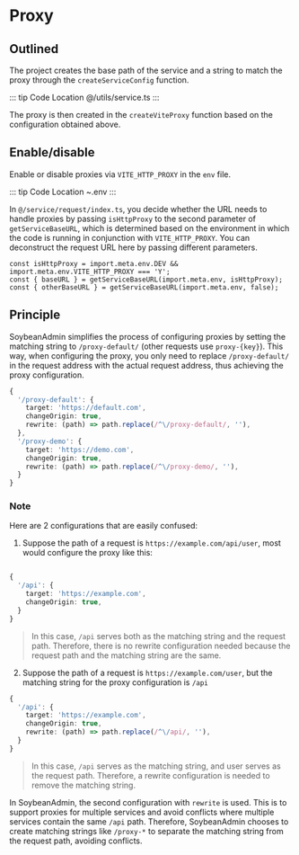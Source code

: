 # Proxy

## Outlined

The project creates the base path of the service and a string to match the proxy through the `createServiceConfig` function.

::: tip Code Location
@/utils/service.ts
:::

The proxy is then created in the `createViteProxy` function based on the configuration obtained above.

## Enable/disable

Enable or disable proxies via `VITE_HTTP_PROXY` in the `env` file.

::: tip Code Location
~.env
:::

In `@/service/request/index.ts`, you decide whether the URL needs to handle proxies by passing `isHttpProxy` to the second parameter of `getServiceBaseURL`, which is determined based on the environment in which the code is running in conjunction with `VITE_HTTP_PROXY`. You can deconstruct the request URL here by passing different parameters.

```
const isHttpProxy = import.meta.env.DEV && import.meta.env.VITE_HTTP_PROXY === 'Y';
const { baseURL } = getServiceBaseURL(import.meta.env, isHttpProxy);
const { otherBaseURL } = getServiceBaseURL(import.meta.env, false);
```

## Principle

SoybeanAdmin simplifies the process of configuring proxies by setting the matching string to `/proxy-default/` (other requests use `proxy-{key}`). This way, when configuring the proxy, you only need to replace `/proxy-default/` in the request address with the actual request address, thus achieving the proxy configuration.

```ts
{
  '/proxy-default': {
    target: 'https://default.com',
    changeOrigin: true,
    rewrite: (path) => path.replace(/^\/proxy-default/, ''),
  },
  '/proxy-demo': {
    target: 'https://demo.com',
    changeOrigin: true,
    rewrite: (path) => path.replace(/^\/proxy-demo/, ''),
  }
}
```

### Note

Here are 2 configurations that are easily confused:

1. Suppose the path of a request is `https://example.com/api/user`, most would configure the proxy like this:

```ts

{
  '/api': {
    target: 'https://example.com',
    changeOrigin: true,
  }
}

```

> In this case, `/api` serves both as the matching string and the request path. Therefore, there is no rewrite configuration needed because the request path and the matching string are the same.

2. Suppose the path of a request is `https://example.com/user`, but the matching string for the proxy configuration is `/api`

```ts
{
  '/api': {
    target: 'https://example.com',
    changeOrigin: true,
    rewrite: (path) => path.replace(/^\/api/, ''),
  }
}
```

> In this case, `/api` serves as the matching string, and user serves as the request path. Therefore, a rewrite configuration is needed to remove the matching string.

In SoybeanAdmin, the second configuration with `rewrite` is used. This is to support proxies for multiple services and avoid conflicts where multiple services contain the same `/api` path. Therefore, SoybeanAdmin chooses to create matching strings like `/proxy-*` to separate the matching string from the request path, avoiding conflicts.
